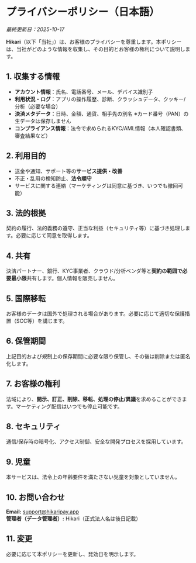 # プライバシーポリシー（日本語）

_最終更新日：2025-10-17_

**Hikari**（以下「当社」）は、お客様のプライバシーを尊重します。本ポリシーは、当社がどのような情報を収集し、その目的とお客様の権利について説明します。

## 1. 収集する情報
- **アカウント情報**：氏名、電話番号、メール、デバイス識別子
- **利用状況・ログ**：アプリの操作履歴、診断、クラッシュデータ、クッキー/分析（必要な場合）
- **決済メタデータ**：日時、金額、通貨、相手先の別名 ※カード番号（PAN）の生データは保存しません
- **コンプライアンス情報**：法令で求められるKYC/AML情報（本人確認書類、審査結果など）

## 2. 利用目的
- 送金や通知、サポート等の**サービス提供・改善**
- 不正・乱用の検知防止、**法令順守**
- サービスに関する連絡（マーケティングは同意に基づき、いつでも撤回可能）

## 3. 法的根拠
契約の履行、法的義務の遵守、正当な利益（セキュリティ等）に基づき処理します。必要に応じて同意を取得します。

## 4. 共有
決済パートナー、銀行、KYC事業者、クラウド/分析ベンダ等と**契約の範囲で必要最小限**共有します。個人情報を販売しません。

## 5. 国際移転
お客様のデータは国外で処理される場合があります。必要に応じて適切な保護措置（SCC等）を講じます。

## 6. 保管期間
上記目的および規制上の保存期間に必要な限り保管し、その後は削除または匿名化します。

## 7. お客様の権利
法域により、**開示、訂正、削除、移転、処理の停止/異議**を求めることができます。マーケティング配信はいつでも停止可能です。

## 8. セキュリティ
通信/保存時の暗号化、アクセス制御、安全な開発プロセスを採用しています。

## 9. 児童
本サービスは、法令上の年齢要件を満たさない児童を対象としていません。

## 10. お問い合わせ
**Email:** support@hikaripay.app  
**管理者（データ管理者）:** Hikari（正式法人名は後日記載）

## 11. 変更
必要に応じて本ポリシーを更新し、発効日を明示します。
